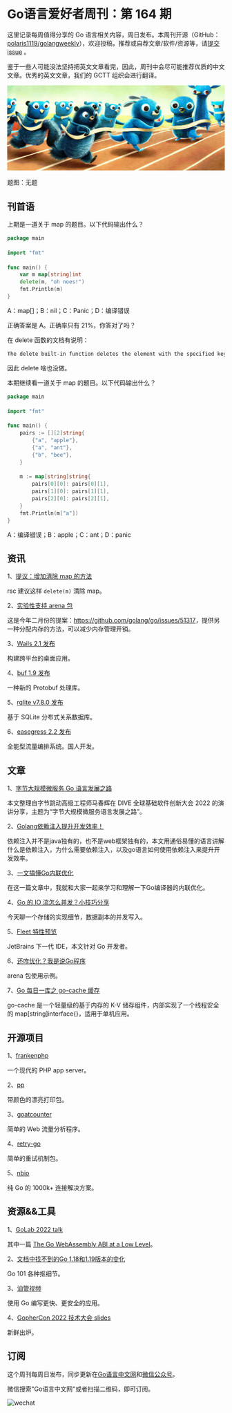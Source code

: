 # Go语言爱好者周刊：第 164 期

这里记录每周值得分享的 Go 语言相关内容，周日发布。本周刊开源（GitHub：[polaris1119/golangweekly](https://github.com/polaris1119/golangweekly)），欢迎投稿，推荐或自荐文章/软件/资源等，请[提交 issue](https://github.com/polaris1119/golangweekly/issues) 。

鉴于一些人可能没法坚持把英文文章看完，因此，周刊中会尽可能推荐优质的中文文章。优秀的英文文章，我们的 GCTT 组织会进行翻译。

![](imgs/issue164/cover.jpeg)

题图：无题

## 刊首语

上期是一道关于 map 的题目。以下代码输出什么？

```go
package main

import "fmt"

func main() {
    var m map[string]int
    delete(m, "oh noes!")
    fmt.Println(m)
}
```

A：map[]；B：nil；C：Panic；D：编译错误

正确答案是 A。正确率只有 21%，你答对了吗？

在 delete 函数的文档有说明：

```bash
The delete built-in function deletes the element with the specified key (m[key]) from the map. If m is nil or there is no such element, delete is a no-op.
```

因此 delete 啥也没做。

本期继续看一道关于 map 的题目。以下代码输出什么？

```go
package main

import "fmt"

func main() {
    pairs := [][2]string{
        {"a", "apple"},
        {"a", "ant"},
        {"b", "bee"},
    }

    m := map[string]string{
        pairs[0][0]: pairs[0][1],
        pairs[1][0]: pairs[1][1],
        pairs[2][0]: pairs[2][1],
    }
    fmt.Println(m["a"])
}
```

A：编译错误；B：apple；C：ant；D：panic

## 资讯

1、[提议：增加清除 map 的方法](https://github.com/golang/go/issues/56351)

rsc 建议这样 `delete(m)` 清除 map。

2、[实验性支持 arena 包](https://github.com/golang/go/commit/e0d01b8467b5cb9e68758932f50c3187374011ba)

这是今年二月份的提案：<https://github.com/golang/go/issues/51317>，提供另一种分配内存的方法，可以减少内存管理开销。

3、[Wails 2.1 发布](https://wails.io/zh-Hans/)

构建跨平台的桌面应用。

4、[buf 1.9 发布](https://github.com/bufbuild/buf)

一种新的 Protobuf 处理库。

5、[rqlite v7.8.0 发布](https://github.com/rqlite/rqlite)

基于 SQLite 分布式关系数据库。

6、[easegress 2.2 发布](https://github.com/megaease/easegress)

全能型流量编排系统。国人开发。

## 文章

1、[字节大规模微服务 Go 语言发展之路](https://mp.weixin.qq.com/s/Oz0Zn8Y43UfHIOPL6rZ5Ig)

本文整理自字节跳动高级工程师马春辉在 DIVE 全球基础软件创新大会 2022 的演讲分享，主题为“字节大规模微服务语言发展之路”。

2、[Golang依赖注入提升开发效率！](https://mp.weixin.qq.com/s/aqw3KzxAyt-BlMfW31oV4Q)

依赖注入并不是java独有的，也不是web框架独有的，本文用通俗易懂的语言讲解什么是依赖注入，为什么需要依赖注入，以及go语言如何使用依赖注入来提升开发效率。

3、[一文搞懂Go内联优化](https://mp.weixin.qq.com/s/SrsYKPjM7hph8yaW9rYENw)

在这一篇文章中，我就和大家一起来学习和理解一下Go编译器的内联优化。

4、[Go 的 IO 流怎么并发？小技巧分享](https://mp.weixin.qq.com/s/7hWvLdcTIkokX9DpIuqovQ)

今天聊一个存储的实现细节，数据副本的并发写入。

5、[Fleet 特性预览](https://programmingpercy.tech/blog/previewing-the-ide-of-the-future)

JetBrains 下一代 IDE，本文针对 Go 开发者。

6、[还咋优化？我是说Go程序](https://colobu.com/2022/10/17/a-first-look-at-arena/)

arena 包使用示例。

7、[Go 每日一库之 go-cache 缓存](https://mp.weixin.qq.com/s/f4FAt-RgraOFXSfZmWjeoQ)

go-cache 是一个轻量级的基于内存的 K-V 储存组件，内部实现了一个线程安全的 map[string]interface{}，适用于单机应用。

## 开源项目

1、[frankenphp](https://github.com/dunglas/frankenphp)

一个现代的 PHP app server。

2、[pp](https://github.com/k0kubun/pp)

带颜色的漂亮打印包。

3、[goatcounter](https://github.com/arp242/goatcounter)

简单的 Web 流量分析程序。

4、[retry-go](https://github.com/avast/retry-go)

简单的重试机制包。

5、[nbio](https://github.com/lesismal/nbio)

纯 Go 的 1000k+ 连接解决方案。

## 资源&&工具

1、[GoLab 2022 talk](https://golab.io/)

其中一篇 [The Go WebAssembly ABI at a Low Level](https://xeiaso.net/talks/wasm-abi)。

2、[文档中找不到的Go 1.18和1.19版本的变化](https://go101.org/blog/2022-08-22-some-undocumented-changes-in-go-1.18-and-1.19.html)

Go 101 各种抠细节。

3、[油管视频](https://www.youtube.com/watch?v=0ZxYL3M9Ytg&themeRefresh=1)

使用 Go 编写更快、更安全的应用。

4、[GopherCon 2022 技术大会 slides](https://github.com/gophercon/2022-talks)

新鲜出炉。

## 订阅

这个周刊每周日发布，同步更新在[Go语言中文网](https://studygolang.com/go/weekly)和[微信公众号](https://weixin.sogou.com/weixin?query=Go%E8%AF%AD%E8%A8%80%E4%B8%AD%E6%96%87%E7%BD%91)。

微信搜索"Go语言中文网"或者扫描二维码，即可订阅。

![wechat](imgs/wechat.png)
